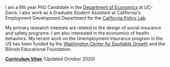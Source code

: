 I am a 6th year PhD Candidate in the [Department of Economics](https://economics.ucdavis.edu/) at UC-Davis. I also work as a Graduate Student Assistant at California's Employment Development Department for the [California Policy Lab](https://www.capolicylab.org/).

My primary research interests are related to the design of social insurance and safety programs. I am also interested in the economics of health behaviors. My recent work on the Unemployment Insurance program in the US has been funded by the [Washington Center for Equitable Growth](https://equitablegrowth.org/) and the Bilinski Educational Foundation.

__[Curriculum Vitae](/pdf/schnorr_cv_6oct2020.pdf")__ (Updated October 2020)
